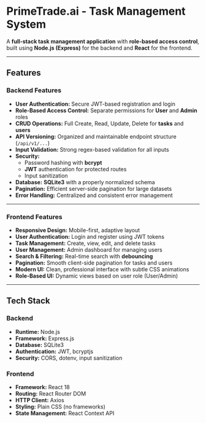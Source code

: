 #  PrimeTrade.ai - Task Management System

A **full-stack task management application** with **role-based access control**, built using **Node.js (Express)** for the backend and **React** for the frontend.

---

##  Features

###  Backend Features
- **User Authentication:** Secure JWT-based registration and login  
- **Role-Based Access Control:** Separate permissions for **User** and **Admin** roles  
- **CRUD Operations:** Full Create, Read, Update, Delete for **tasks** and **users**  
- **API Versioning:** Organized and maintainable endpoint structure (`/api/v1/...`)  
- **Input Validation:** Strong regex-based validation for all inputs  
- **Security:** 
  - Password hashing with **bcrypt**
  - **JWT** authentication for protected routes
  - Input sanitization  
- **Database:** **SQLite3** with a properly normalized schema  
- **Pagination:** Efficient server-side pagination for large datasets  
- **Error Handling:** Centralized and consistent error management  

---

###  Frontend Features
- **Responsive Design:** Mobile-first, adaptive layout  
- **User Authentication:** Login and register using JWT tokens  
- **Task Management:** Create, view, edit, and delete tasks  
- **User Management:** Admin dashboard for managing users  
- **Search & Filtering:** Real-time search with **debouncing**  
- **Pagination:** Smooth client-side pagination for tasks and users  
- **Modern UI:** Clean, professional interface with subtle CSS animations  
- **Role-Based UI:** Dynamic views based on user role (User/Admin)  

---

##  Tech Stack

###  Backend
- **Runtime:** Node.js  
- **Framework:** Express.js  
- **Database:** SQLite3  
- **Authentication:** JWT, bcryptjs  
- **Security:** CORS, dotenv, input sanitization  

###  Frontend
- **Framework:** React 18  
- **Routing:** React Router DOM  
- **HTTP Client:** Axios  
- **Styling:** Plain CSS (no frameworks)  
- **State Management:** React Context API  
